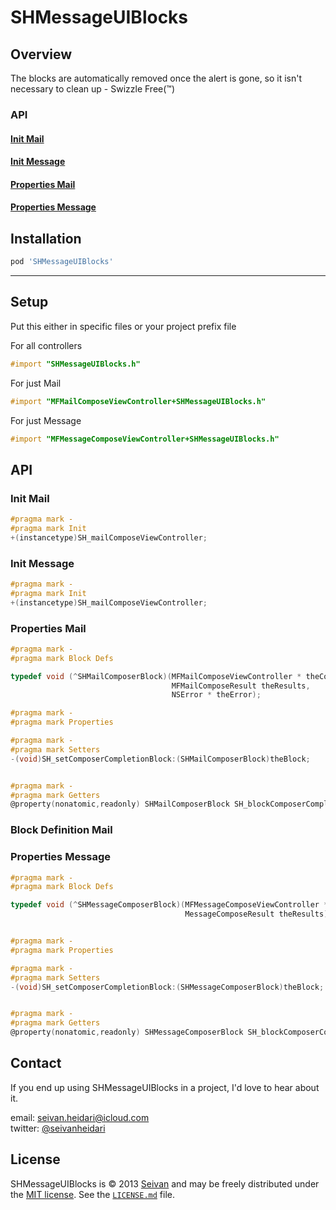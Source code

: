 SHMessageUIBlocks
==========

Overview
--------
The blocks are automatically removed once the alert is gone, so it isn't necessary to clean up - Swizzle Free(™)

### API

#### [Init Mail](https://github.com/seivan/SHMessageUIBlocks#init-mail-1)

#### [Init Message](https://github.com/seivan/SHMessageUIBlocks#init-message-1)

#### [Properties Mail](https://github.com/seivan/SHMessageUIBlocks#properties-mail-1)

#### [Properties Message](https://github.com/seivan/SHMessageUIBlocks#properties-mail-1)


Installation
------------

```ruby
pod 'SHMessageUIBlocks'
```

***

Setup
-----

Put this either in specific files or your project prefix file

For all controllers

```objective-c
#import "SHMessageUIBlocks.h"
```

For just Mail

```objective-c
#import "MFMailComposeViewController+SHMessageUIBlocks.h"
```

For just Message

```objective-c
#import "MFMessageComposeViewController+SHMessageUIBlocks.h"
```

API
-----

### Init Mail

```objective-c
#pragma mark -
#pragma mark Init
+(instancetype)SH_mailComposeViewController;

```

### Init Message

```objective-c
#pragma mark -
#pragma mark Init
+(instancetype)SH_mailComposeViewController;

```


### Properties Mail

```objective-c
#pragma mark -
#pragma mark Block Defs

typedef void (^SHMailComposerBlock)(MFMailComposeViewController * theController,
                                    MFMailComposeResult theResults,
                                    NSError * theError);

#pragma mark -
#pragma mark Properties

#pragma mark -
#pragma mark Setters
-(void)SH_setComposerCompletionBlock:(SHMailComposerBlock)theBlock;


#pragma mark -
#pragma mark Getters
@property(nonatomic,readonly) SHMailComposerBlock SH_blockComposerCompletion;

```

### Block Definition Mail


### Properties Message

```objective-c
#pragma mark -
#pragma mark Block Defs

typedef void (^SHMessageComposerBlock)(MFMessageComposeViewController * theController,
                                       MessageComposeResult theResults);


#pragma mark -
#pragma mark Properties

#pragma mark -
#pragma mark Setters
-(void)SH_setComposerCompletionBlock:(SHMessageComposerBlock)theBlock;


#pragma mark -
#pragma mark Getters
@property(nonatomic,readonly) SHMessageComposerBlock SH_blockComposerCompletion;

```



Contact
-------

If you end up using SHMessageUIBlocks in a project, I'd love to hear about it.

email: [seivan.heidari@icloud.com](mailto:seivan.heidari@icloud.com)  
twitter: [@seivanheidari](https://twitter.com/seivanheidari)

## License

SHMessageUIBlocks is © 2013 [Seivan](http://www.github.com/seivan) and may be freely
distributed under the [MIT license](http://opensource.org/licenses/MIT).
See the [`LICENSE.md`](https://github.com/seivan/SHMessageUIBlocks/blob/master/LICENSE.md) file.

